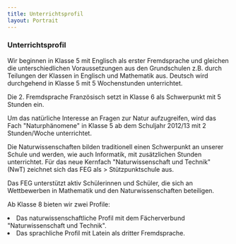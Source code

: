 ```yaml
---
title: Unterrichtsprofil
layout: Portrait
---
```

<h3>Unterrichtsprofil</h3>
<p>
	Wir beginnen in Klasse 5 mit Englisch als erster Fremdsprache und gleichen die unterschiedlichen Voraussetzungen aus den Grundschulen z.B. durch Teilungen der Klassen in Englisch und Mathematik aus. Deutsch wird durchgehend in Klasse 5 mit 5 Wochenstunden unterrichtet.
</p>
<p>
	Die 2. Fremdsprache Französisch setzt in Klasse 6 als Schwerpunkt mit 5 Stunden ein.
</p>
<p>
	Um das natürliche Interesse an Fragen zur Natur aufzugreifen, wird das Fach "Naturphänomene" in Klasse 5 ab dem Schuljahr 2012/13 mit 2 Stunden/Woche unterrichtet.
</p>
<p>
	Die Naturwissenschaften bilden traditionell einen Schwerpunkt an unserer Schule und werden, wie auch Informatik, mit zusätzlichen Stunden unterrichtet. Für das neue Kernfach "Naturwissenschaft und Technik" (NwT) zeichnet sich das FEG als > Stützpunktschule aus.
</p>
<p>
	Das FEG unterstützt aktiv Schülerinnen und Schüler, die sich an Wettbewerben in Mathematik und den Naturwissenschaften beteiligen.
</p>
<p>
	Ab Klasse 8 bieten wir zwei Profile:
</p>
<li>Das naturwissenschaftliche Profil mit dem Fächerverbund "Naturwissenschaft und Technik".</li>
<li>Das sprachliche Profil mit Latein als dritter Fremdsprache.</li>
